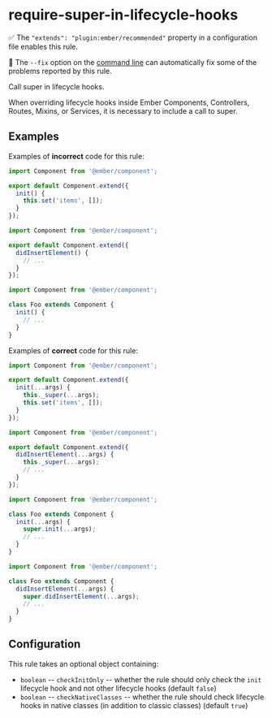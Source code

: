 # require-super-in-lifecycle-hooks

✅ The `"extends": "plugin:ember/recommended"` property in a configuration file enables this rule.

🔧 The `--fix` option on the [command line](https://eslint.org/docs/user-guide/command-line-interface#fixing-problems) can automatically fix some of the problems reported by this rule.

Call super in lifecycle hooks.

When overriding lifecycle hooks inside Ember Components, Controllers, Routes, Mixins, or Services, it is necessary to include a call to super.

## Examples

Examples of **incorrect** code for this rule:

```js
import Component from '@ember/component';

export default Component.extend({
  init() {
    this.set('items', []);
  }
});
```

```js
import Component from '@ember/component';

export default Component.extend({
  didInsertElement() {
    // ...
  }
});
```

```js
import Component from '@ember/component';

class Foo extends Component {
  init() {
    // ...
  }
}
```

Examples of **correct** code for this rule:

```js
import Component from '@ember/component';

export default Component.extend({
  init(...args) {
    this._super(...args);
    this.set('items', []);
  }
});
```

```js
import Component from '@ember/component';

export default Component.extend({
  didInsertElement(...args) {
    this._super(...args);
    // ...
  }
});
```

```js
import Component from '@ember/component';

class Foo extends Component {
  init(...args) {
    super.init(...args);
    // ...
  }
}
```

```js
import Component from '@ember/component';

class Foo extends Component {
  didInsertElement(...args) {
    super.didInsertElement(...args);
    // ...
  }
}
```

## Configuration

This rule takes an optional object containing:

- `boolean` -- `checkInitOnly` -- whether the rule should only check the `init` lifecycle hook and not other lifecycle hooks (default `false`)
- `boolean` -- `checkNativeClasses` -- whether the rule should check lifecycle hooks in native classes (in addition to classic classes) (default `true`)
